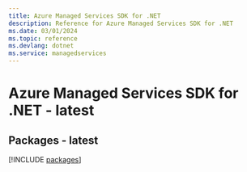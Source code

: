 ```yaml
---
title: Azure Managed Services SDK for .NET
description: Reference for Azure Managed Services SDK for .NET
ms.date: 03/01/2024
ms.topic: reference
ms.devlang: dotnet
ms.service: managedservices
---
```

# Azure Managed Services SDK for .NET - latest
## Packages - latest
[!INCLUDE [packages](managed-services-index.md)]